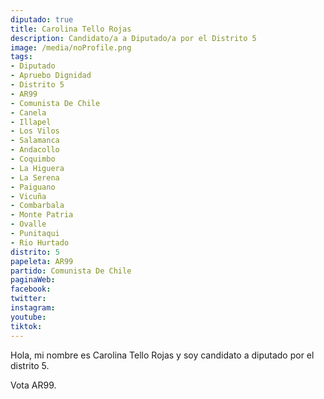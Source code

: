 ```yaml
---
diputado: true
title: Carolina Tello Rojas
description: Candidato/a a Diputado/a por el Distrito 5
image: /media/noProfile.png
tags:
- Diputado
- Apruebo Dignidad
- Distrito 5
- AR99
- Comunista De Chile
- Canela
- Illapel
- Los Vilos
- Salamanca
- Andacollo
- Coquimbo
- La Higuera
- La Serena
- Paiguano
- Vicuña
- Combarbala
- Monte Patria
- Ovalle
- Punitaqui
- Rio Hurtado
distrito: 5
papeleta: AR99
partido: Comunista De Chile
paginaWeb:
facebook:
twitter:
instagram:
youtube:
tiktok:
---
```

Hola, mi nombre es Carolina Tello Rojas y soy candidato a diputado por el distrito 5.

Vota AR99.